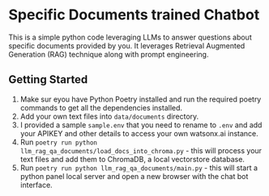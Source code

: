 # Specific Documents trained Chatbot

This is a simple python code leveraging LLMs to answer questions about specific documents provided by you. It leverages Retrieval Augmented Generation (RAG) technique along with prompt engineering.

## Getting Started
1. Make sur eyou have Python Poetry installed and run the required poetry commands to get all the dependencies installed.
2. Add your own text files into `data/documents` directory.
3. I provided a sample `sample.env` that you need to rename to `.env` and add your APIKEY and other details to access your own watsonx.ai instance.
4. Run `poetry run python llm_rag_qa_documents/load_docs_into_chroma.py` - this will process your text files and add them to ChromaDB, a local vectorstore database.
5. Run `poetry run python llm_rag_qa_documents/main.py` - this will start a python panel local server and open a new browser with the chat bot interface.